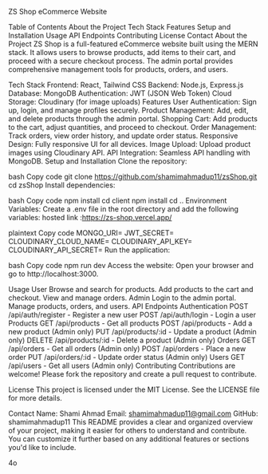 ZS Shop eCommerce Website

Table of Contents
About the Project
Tech Stack
Features
Setup and Installation
Usage 
API Endpoints
Contributing
License
Contact
About the Project
ZS Shop is a full-featured eCommerce website built using the MERN stack. It allows users to browse products, add items to their cart, and proceed with a secure checkout process. The admin portal provides comprehensive management tools for products, orders, and users.

Tech Stack
Frontend: React, Tailwind CSS
Backend: Node.js, Express.js
Database: MongoDB
Authentication: JWT (JSON Web Token)
Cloud Storage: Cloudinary (for image uploads)
Features
User Authentication: Sign up, login, and manage profiles securely.
Product Management: Add, edit, and delete products through the admin portal.
Shopping Cart: Add products to the cart, adjust quantities, and proceed to checkout.
Order Management: Track orders, view order history, and update order status.
Responsive Design: Fully responsive UI for all devices.
Image Upload: Upload product images using Cloudinary API.
API Integration: Seamless API handling with MongoDB.
Setup and Installation
Clone the repository:

bash
Copy code
git clone https://github.com/shamimahmadup11/zsShop.git
cd zsShop
Install dependencies:

bash
Copy code
npm install
cd client
npm install
cd ..
Environment Variables:
Create a .env file in the root directory and add the following variables:
hosted link :https://zs-shop.vercel.app/

plaintext
Copy code
MONGO_URI=<Your MongoDB URI>
JWT_SECRET=<Your JWT Secret>
CLOUDINARY_CLOUD_NAME=<Your Cloudinary Cloud Name>
CLOUDINARY_API_KEY=<Your Cloudinary API Key>
CLOUDINARY_API_SECRET=<Your Cloudinary API Secret>
Run the application:

bash
Copy code
npm run dev
Access the website:
Open your browser and go to http://localhost:3000.

Usage
User
Browse and search for products.
Add products to the cart and checkout.
View and manage orders.
Admin
Login to the admin portal.
Manage products, orders, and users.
API Endpoints
Authentication
POST /api/auth/register - Register a new user
POST /api/auth/login - Login a user
Products
GET /api/products - Get all products
POST /api/products - Add a new product (Admin only)
PUT /api/products/:id - Update a product (Admin only)
DELETE /api/products/:id - Delete a product (Admin only)
Orders
GET /api/orders - Get all orders (Admin only)
POST /api/orders - Place a new order
PUT /api/orders/:id - Update order status (Admin only)
Users
GET /api/users - Get all users (Admin only)
Contributing
Contributions are welcome! Please fork the repository and create a pull request to contribute.

License
This project is licensed under the MIT License. See the LICENSE file for more details.

Contact
Name: Shami Ahmad
Email: shamimahmadup11@gmail.com
GitHub: shamimahmadup11
This README provides a clear and organized overview of your project, making it easier for others to understand and contribute. You can customize it further based on any additional features or sections you'd like to include.






4o
